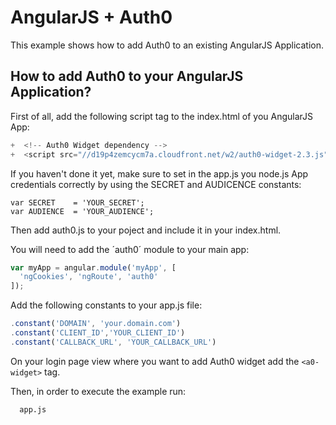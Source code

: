 # AngularJS + Auth0
This example shows how to add Auth0 to an existing AngularJS Application.

## How to add Auth0 to your AngularJS Application?

First of all, add the following script tag to the index.html of you AngularJS App:
```js
+  <!-- Auth0 Widget dependency -->
+  <script src="//d19p4zemcycm7a.cloudfront.net/w2/auth0-widget-2.3.js" type="text/javascript"> </script>
```

If you haven't done it yet, make sure to set in the app.js you node.js App credentials correctly by using the SECRET and AUDICENCE constants:
```
var SECRET    = 'YOUR_SECRET';
var AUDIENCE  = 'YOUR_AUDIENCE';
```

Then add auth0.js to your poject and include it in your index.html.

You will need to add the ´auth0´ module to your main app:
```js
var myApp = angular.module('myApp', [
  'ngCookies', 'ngRoute', 'auth0'
]);
```

Add the following constants to your app.js file:
```js
.constant('DOMAIN', 'your.domain.com')
.constant('CLIENT_ID','YOUR_CLIENT_ID')
.constant('CALLBACK_URL', 'YOUR_CALLBACK_URL')
```

On your login page view where you want to add Auth0 widget add the `<a0-widget>` tag.

Then, in order to execute the example run:
```
  app.js
```
